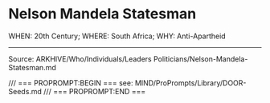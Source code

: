 # Nelson Mandela Statesman

WHEN: 20th Century; WHERE: South Africa; WHY: Anti-Apartheid

---
Source: ARKHIVE/Who/Individuals/Leaders Politicians/Nelson-Mandela-Statesman.md

/// === PROPROMPT:BEGIN ===
see: MIND/ProPrompts/Library/DOOR-Seeds.md
/// === PROPROMPT:END ===
